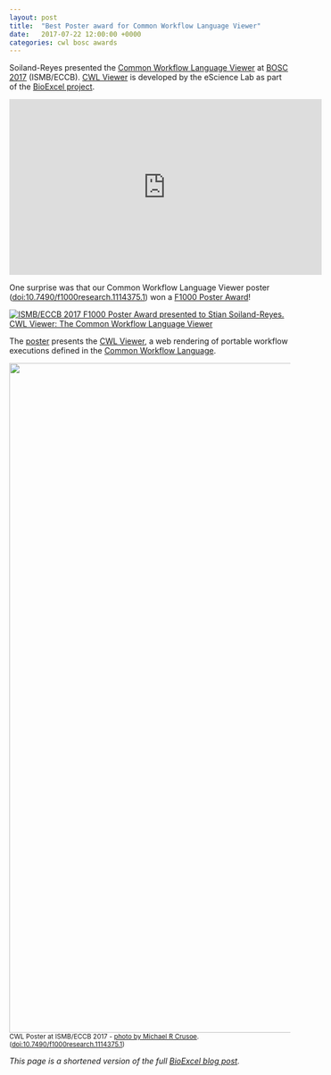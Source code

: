 ```yaml
---
layout: post
title:  "Best Poster award for Common Workflow Language Viewer"
date:   2017-07-22 12:00:00 +0000
categories: cwl bosc awards
---
```


Soiland-Reyes presented the [Common Workflow Language Viewer](/products/cwlviewer/) at [BOSC 2017](https://www.open-bio.org/wiki/BOSC_2017) (ISMB/ECCB). [CWL Viewer](https://view.commonwl.org/) is developed by the eScience Lab as part of the [BioExcel project](projects/bioexcel/).

<iframe src="https://www.youtube-nocookie.com/embed/iB_0l-Bm4nA?start=176" height="315" width="560" allowfullscreen="" frameborder="0"></iframe>

One surprise was that our Common Workflow Language Viewer poster ([doi:10.7490/f1000research.1114375.1](https://doi.org/10.7490/f1000research.1114375.1)) won a [F1000 Poster Award](https://www.iscb.org/ismbeccb2017/2865#f1000)!

<a href="https://www.iscb.org/ismbeccb2017/2865#f1000"><img class="size-wysija-newsletters-max wp-image-2346" alt="ISMB/ECCB 2017 F1000 Poster Award presented to Stian Soiland-Reyes. CWL Viewer: The Common Workflow Language Viewer" src="http://bioexcel.eu/wp-content/uploads/2017/08/f1000postercertificate-600x408.jpg" /></a>

The <a href="https://doi.org/10.7490/f1000research.1114375.1">poster</a> presents the <a href="https://view.commonwl.org/">CWL Viewer</a>, a web rendering of portable workflow executions defined in the <a href="http://bioexcel.eu/software/workflows/#cwl">Common Workflow Language</a>.

<a href="http://bioexcel.eu/wp-content/uploads/2017/08/f1000research-167455.pdf"><img class="size-full wp-image-2343" alt="" src="http://bioexcel.eu/wp-content/uploads/2017/08/cwlposter-photo.jpg" width="900" height="1200" /></a>
<br><small>CWL Poster at ISMB/ECCB 2017 - <a href="https://twitter.com/BioExcelCoE/status/889157731495661570/photo/1">photo by Michael R Crusoe</a>. (<a href="https://doi.org/10.7490/f1000research.1114375.1">doi:10.7490/f1000research.1114375.1</a>)</small>

<em>This page is a shortened version of the full [BioExcel blog post](https://bioexcel.eu/poster-award-for-cwlviewer/).</em>
